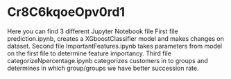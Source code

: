 # Cr8C6kqoeOpv0rd1

Here you can find 3 different Jupyter Notebook file
First file prediction.ipynb, creates a XGboostClassifier model and makes changes on dataset.
Second file ImportantFeatures.ipynb takes parameters from model on the first file to determine feature importancy.
Third file categorizeNpercentage.ipynb categorizes customers in to groups and determines in which group/groups we have better succession rate.

